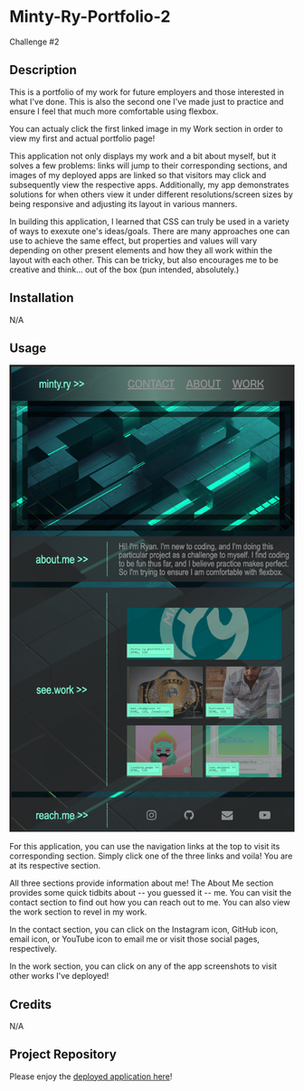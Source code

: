 # Minty-Ry-Portfolio-2
Challenge #2

## Description

This is a portfolio of my work for future employers and those interested in what I've done.
This is also the second one I've made just to practice and ensure I feel that much more comfortable using flexbox.

You can actualy click the first linked image in my Work section in order to view my first and actual portfolio page!

This application not only displays my work and a bit about myself, but it solves a few problems: links will jump to their corresponding sections, and images of my deployed apps are linked so that visitors may click and subsequently view the respective apps. Additionally, my app demonstrates solutions for when others view it under different resolutions/screen sizes by being responsive and adjusting its layout in various manners.

In building this application, I learned that CSS can truly be used in a variety of ways to exexute one's ideas/goals. There are many approaches one can use to achieve the same effect, but properties and values will vary depending on other present elements and how they all work within the layout with each other. This can be tricky, but also encourages me to be creative and think... out of the box (pun intended, absolutely.)

## Installation

N/A

## Usage

![Full shot of my webpage! Scroll to corresponding sections in order to utilize features described below.](./assets/images/ryantino-full.png)

For this application, you can use the navigation links at the top to visit its corresponding section. Simply click one of the three links and voila! You are at its respective section.


All three sections provide information about me! The About Me section provides some quick tidbits about -- you guessed it -- me. You can visit the contact section to find out how you can reach out to me. You can also view the work section to revel in my work.

In the contact section, you can click on the  Instagram icon, GitHub icon, email icon, or YouTube icon to email me or visit those social pages, respectively.


In the work section, you can click on any of the app screenshots to visit other works I've deployed!

## Credits

N/A

## Project Repository

Please enjoy the [deployed application here](https://mintyry.github.io/ryantino/)!
